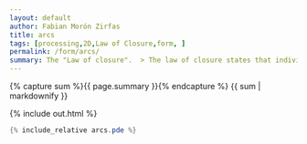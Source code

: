 ```yaml
---   
layout: default
author: Fabian Morón Zirfas
title: arcs
tags: [processing,2D,Law of Closure,form, ]
permalink: /form/arcs/
summary: The "Law of closure".  > The law of closure states that individuals perceive objects such as shapes, letters, pictures, etc., as being whole when they are not complete. Specifically, when parts of a whole picture are missing, our perception fills in the visual gap.  > [wikipedia](https://en.wikipedia.org/wiki/Gestalt_psychology#Pr.C3.A4gnanz)  
---  
```


<div class="hero">{% capture sum %}{{ page.summary }}{% endcapture %}
{{ sum | markdownify }}</div>

<!-- more -->

{% include out.html %}

```java
{% include_relative arcs.pde %}
```


